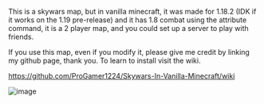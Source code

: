 This is a skywars map, but in vanilla minecraft, it was made for 1.18.2 (IDK if it works on the 1.19 pre-release) and it has 1.8 combat using the attribute command, it is a 2 player map, and you could set up a server to play with friends.

If you use this map, even if you modify it, please give me credit by linking my github page, thank you.
To learn to install visit the wiki. 

https://github.com/ProGamer1224/Skywars-In-Vanilla-Minecraft/wiki

![image](https://user-images.githubusercontent.com/105992137/170289990-9c52ea3a-58c3-4a45-84e2-5d32e11a188f.png)
